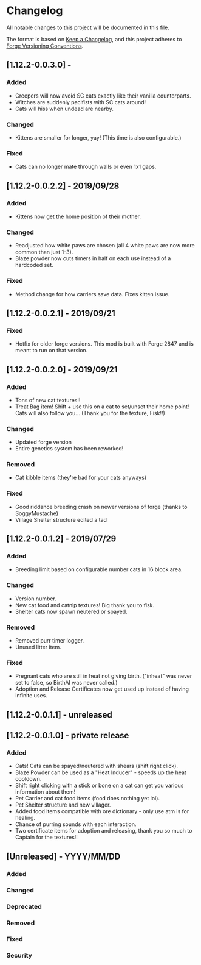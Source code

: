 # Changelog
All notable changes to this project will be documented in this file.

The format is based on 
[Keep a Changelog](https://keepachangelog.com/en/1.0.0/),
and this project adheres to 
[Forge Versioning Conventions](https://mcforge.readthedocs.io/en/latest/conventions/versioning/).

## [1.12.2-0.0.3.0] - 
### Added
- Creepers will now avoid SC cats exactly like their vanilla counterparts.
- Witches are suddenly pacifists with SC cats around!
- Cats will hiss when undead are nearby.
### Changed
- Kittens are smaller for longer, yay! (This time is also configurable.)
### Fixed
- Cats can no longer mate through walls or even 1x1 gaps.

## [1.12.2-0.0.2.2] - 2019/09/28
### Added
- Kittens now get the home position of their mother.
### Changed
- Readjusted how white paws are chosen (all 4 white paws are now more common than just 1-3).
- Blaze powder now cuts timers in half on each use instead of a hardcoded set.
### Fixed
- Method change for how carriers save data. Fixes kitten issue.

## [1.12.2-0.0.2.1] - 2019/09/21
### Fixed
- Hotfix for older forge versions. This mod is built with Forge 2847 and is meant to run on that version.

## [1.12.2-0.0.2.0] - 2019/09/21
### Added
- Tons of new cat textures!!
- Treat Bag item! Shift + use this on a cat to set/unset their home point! Cats will also follow you... (Thank you for the texture, Fisk!!)
### Changed
- Updated forge version
- Entire genetics system has been reworked!
### Removed
- Cat kibble items (they're bad for your cats anyways)
### Fixed
- Good riddance breeding crash on newer versions of forge (thanks to SoggyMustache) 
- Village Shelter structure edited a tad


## [1.12.2-0.0.1.2] - 2019/07/29
### Added
- Breeding limit based on configurable number cats in 16 block area.
### Changed
- Version number.
- New cat food and catnip textures! Big thank you to fisk.
- Shelter cats now spawn neutered or spayed.
### Removed
- Removed purr timer logger.
- Unused litter item.
### Fixed
- Pregnant cats who are still in heat not giving birth. ("inheat" was never set to false, so BirthAI was never called.)
- Adoption and Release Certificates now get used up instead of having infinite uses.

## [1.12.2-0.0.1.1] - unreleased

## [1.12.2-0.0.1.0] - private release
### Added
- Cats! Cats can be spayed/neutered with shears (shift right click).
- Blaze Powder can be used as a "Heat Inducer" - speeds up the heat cooldown.
- Shift right clicking with a stick or bone on a cat can get you various information about them!
- Pet Carrier and cat food items (food does nothing yet lol).
- Pet Shelter structure and new villager.
- Added food items compatible with ore dictionary - only use atm is for healing.
- Chance of purring sounds with each interaction.
- Two certificate items for adoption and releasing, thank you so much to Captain for the textures!!

## [Unreleased] - YYYY/MM/DD
### Added
### Changed
### Deprecated
### Removed
### Fixed
### Security
